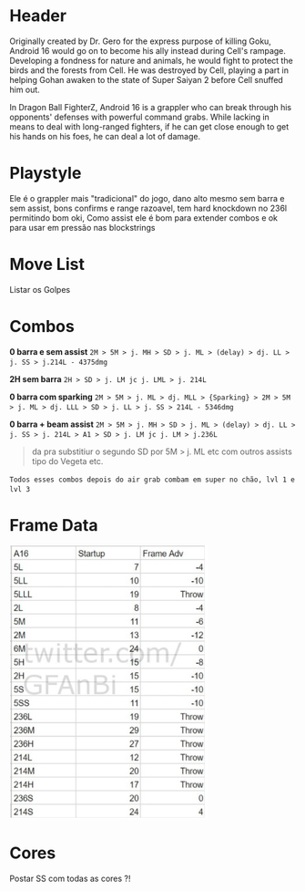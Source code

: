 <!-- TITLE: Geral -->
<!-- SUBTITLE: A quick summary of Geral -->

# Header
Originally created by Dr. Gero for the express purpose of killing Goku, Android 16 would go on to become his ally instead during Cell's rampage. Developing a fondness for nature and animals, he would fight to protect the birds and the forests from Cell. He was destroyed by Cell, playing a part in helping Gohan awaken to the state of Super Saiyan 2 before Cell snuffed him out.

In Dragon Ball FighterZ, Android 16 is a grappler who can break through his opponents' defenses with powerful command grabs. While lacking in means to deal with long-ranged fighters, if he can get close enough to get his hands on his foes, he can deal a lot of damage. 

<style>
    @media screen and (min-width:320px) {
        .character {
            display:none;
        }
    }
</style>

<table class="character">
    <tr>
        <td>
            <img src="http://www.dustloop.com/wiki/images/thumb/4/43/DBFZ_Android16_Portrait.png/391px-DBFZ_Android16_Portrait.png" alt="Android 16">
        </td>
    </tr>
    <tr>
        <td>
            Teste
        </td>
    </tr>
</table>

# Playstyle
Ele é o grappler mais "tradicional" do jogo, dano alto mesmo sem barra e sem assist, bons confirms e range razoavel, tem  hard knockdown no 236l permitindo bom oki,
Como assist ele é bom para extender combos e ok para usar em pressão nas blockstrings
# Move List
Listar os Golpes

# Combos
**0 barra e sem assist**
`2M > 5M > j. MH > SD > j. ML > (delay) > dj. LL > j. SS > j.214L - 4375dmg`

**2H sem barra**
`2H > SD > j. LM jc j. LML > j. 214L`

**0 barra com sparking**
`2M > 5M > j. ML > dj. MLL > {Sparking} > 2M > 5M > j. ML > dj. LLL > SD > j. LL > j. SS > 214L - 5346dmg`

**0 barra  + beam assist**
`2M > 5M > j. MH > SD > j. ML > (delay) > dj. LL > j. SS > j. 214L > A1 > SD > j. LM jc j. LM > j.236L`
> da pra substitiur o segundo SD por 5M  > j. ML etc com outros assists tipo do Vegeta etc.

`Todos esses combos depois do air grab combam em super no chão, lvl 1 e lvl 3`


# Frame Data

![A 16 Frame Data](/uploads/a-16-frame-data.jpg "A 16 Frame Data")

# Cores
Postar SS com todas as cores ?!
